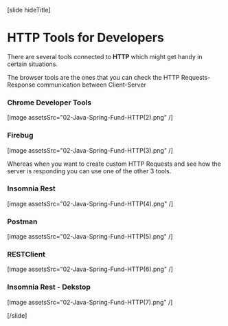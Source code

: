 [slide hideTitle]

# HTTP Tools for Developers

There are several tools connected to **HTTP** which might get handy in certain situations.

The browser tools are the ones that you can check the HTTP Requests-Response communication between Client-Server

### Chrome Developer Tools
[image assetsSrc="02-Java-Spring-Fund-HTTP(2).png" /]


### Firebug
[image assetsSrc="02-Java-Spring-Fund-HTTP(3).png" /]

Whereas when you want to create custom HTTP Requests and see how the server is responding you can use one of the other 3 tools.

### Insomnia Rest
[image assetsSrc="02-Java-Spring-Fund-HTTP(4).png" /]

### Postman
[image assetsSrc="02-Java-Spring-Fund-HTTP(5).png" /]

### RESTClient
[image assetsSrc="02-Java-Spring-Fund-HTTP(6).png" /]

### Insomnia Rest - Dekstop
[image assetsSrc="02-Java-Spring-Fund-HTTP(7).png" /]


[/slide]